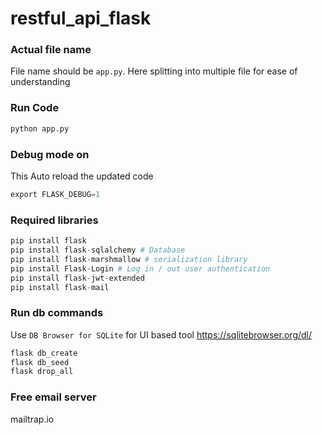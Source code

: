 # restful_api_flask

### Actual file name
File name should be `app.py`. Here splitting 
into multiple file for ease of understanding


### Run Code
```python
python app.py
```


### Debug mode on
This Auto reload the updated code
```python
export FLASK_DEBUG=1
```

### Required libraries
```python
pip install flask
pip install flask-sqlalchemy # Database
pip install flask-marshmallow # serialization library
pip install Flask-Login # Log in / out user authentication
pip install flask-jwt-extended
pip install flask-mail
```

### Run db commands
Use `DB Browser for SQLite` for UI based tool
https://sqlitebrowser.org/dl/
```python
flask db_create
flask db_seed
flask drop_all
```

### Free email server
mailtrap.io
